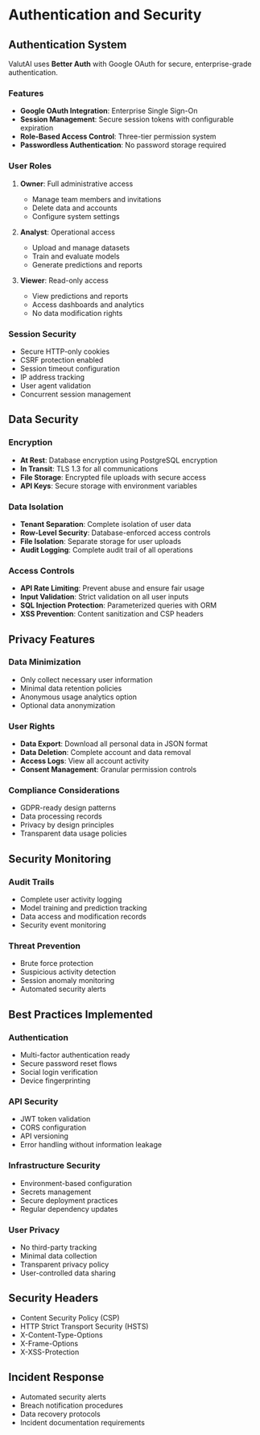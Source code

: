 # Authentication and Security

## Authentication System
ValutAI uses **Better Auth** with Google OAuth for secure, enterprise-grade authentication.

### Features
- **Google OAuth Integration**: Enterprise Single Sign-On
- **Session Management**: Secure session tokens with configurable expiration
- **Role-Based Access Control**: Three-tier permission system
- **Passwordless Authentication**: No password storage required

### User Roles
1. **Owner**: Full administrative access
   - Manage team members and invitations
   - Delete data and accounts
   - Configure system settings

2. **Analyst**: Operational access
   - Upload and manage datasets
   - Train and evaluate models
   - Generate predictions and reports

3. **Viewer**: Read-only access
   - View predictions and reports
   - Access dashboards and analytics
   - No data modification rights

### Session Security
- Secure HTTP-only cookies
- CSRF protection enabled
- Session timeout configuration
- IP address tracking
- User agent validation
- Concurrent session management

## Data Security

### Encryption
- **At Rest**: Database encryption using PostgreSQL encryption
- **In Transit**: TLS 1.3 for all communications
- **File Storage**: Encrypted file uploads with secure access
- **API Keys**: Secure storage with environment variables

### Data Isolation
- **Tenant Separation**: Complete isolation of user data
- **Row-Level Security**: Database-enforced access controls
- **File Isolation**: Separate storage for user uploads
- **Audit Logging**: Complete audit trail of all operations

### Access Controls
- **API Rate Limiting**: Prevent abuse and ensure fair usage
- **Input Validation**: Strict validation on all user inputs
- **SQL Injection Protection**: Parameterized queries with ORM
- **XSS Prevention**: Content sanitization and CSP headers

## Privacy Features

### Data Minimization
- Only collect necessary user information
- Minimal data retention policies
- Anonymous usage analytics option
- Optional data anonymization

### User Rights
- **Data Export**: Download all personal data in JSON format
- **Data Deletion**: Complete account and data removal
- **Access Logs**: View all account activity
- **Consent Management**: Granular permission controls

### Compliance Considerations
- GDPR-ready design patterns
- Data processing records
- Privacy by design principles
- Transparent data usage policies

## Security Monitoring

### Audit Trails
- Complete user activity logging
- Model training and prediction tracking
- Data access and modification records
- Security event monitoring

### Threat Prevention
- Brute force protection
- Suspicious activity detection
- Session anomaly monitoring
- Automated security alerts

## Best Practices Implemented

### Authentication
- Multi-factor authentication ready
- Secure password reset flows
- Social login verification
- Device fingerprinting

### API Security
- JWT token validation
- CORS configuration
- API versioning
- Error handling without information leakage

### Infrastructure Security
- Environment-based configuration
- Secrets management
- Secure deployment practices
- Regular dependency updates

### User Privacy
- No third-party tracking
- Minimal data collection
- Transparent privacy policy
- User-controlled data sharing

## Security Headers
- Content Security Policy (CSP)
- HTTP Strict Transport Security (HSTS)
- X-Content-Type-Options
- X-Frame-Options
- X-XSS-Protection

## Incident Response
- Automated security alerts
- Breach notification procedures
- Data recovery protocols
- Incident documentation requirements